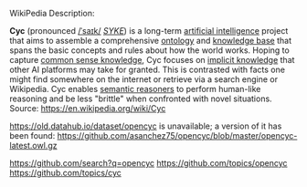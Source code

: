
WikiPedia Description: 

**Cyc** (pronounced [/ˈsaɪk/](https://en.wikipedia.org/wiki/Help:IPA/English "Help:IPA/English") [_SYKE_](https://en.wikipedia.org/wiki/Help:Pronunciation_respelling_key "Help:Pronunciation respelling key")) is a long-term [artificial intelligence](https://en.wikipedia.org/wiki/Artificial_intelligence "Artificial intelligence") project that aims to assemble a comprehensive [ontology](https://en.wikipedia.org/wiki/Ontology_(information_science) "Ontology (information science)") and [knowledge base](https://en.wikipedia.org/wiki/Knowledge_base "Knowledge base") that spans the basic concepts and rules about how the world works. Hoping to capture [common sense knowledge](https://en.wikipedia.org/wiki/Common_sense_knowledge "Common sense knowledge"), Cyc focuses on [implicit knowledge](https://en.wikipedia.org/wiki/Implicit_knowledge "Implicit knowledge") that other AI platforms may take for granted. This is contrasted with facts one might find somewhere on the internet or retrieve via a search engine or Wikipedia. Cyc enables [semantic reasoners](https://en.wikipedia.org/wiki/Semantic_reasoner "Semantic reasoner") to perform human-like reasoning and be less "brittle" when confronted with novel situations.
Source: https://en.wikipedia.org/wiki/Cyc

https://old.datahub.io/dataset/opencyc is unavailable;  a version of it has been found: https://github.com/asanchez75/opencyc/blob/master/opencyc-latest.owl.gz 

https://github.com/search?q=opencyc
https://github.com/topics/opencyc
https://github.com/topics/cyc